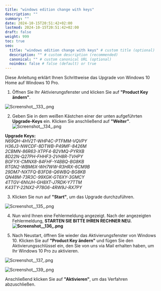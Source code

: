 ```yaml
---
title: "windows edition change with keys"
description: ""
summary: ""
date: 2024-10-15T20:51:42+02:00
lastmod: 2024-10-15T20:51:42+02:00
draft: false
weight: 999
toc: true
seo:
  title: "windows edition change with keys" # custom title (optional)
  description: "" # custom description (recommended)
  canonical: "" # custom canonical URL (optional)
  noindex: false # false (default) or true
---
```


Diese Anleitung erklärt Ihnen Schrittweise das Upgrade von Windows 10 Home auf Windows 10 Pro.

1. Öffnen Sie Ihr Aktivierungsfenster und klicken Sie auf **"Product Key ändern"**.

![Screenshot__133_.png](https://help.lizenzguru.de/hc/article_attachments/360017991458/Screenshot__133_.png)

2. Geben Sie in dem weißen Kästchen einer der unten aufgeführten **Upgrade-Keys** ein. Klicken Sie anschließend auf **"Weiter"**.  
   ![Screenshot__134_.png](https://help.lizenzguru.de/hc/article_attachments/360017991438/Screenshot__134_.png)

**Upgrade Keys:**  
_N69QH-4HV2T-WHP4C-PTFMM-VQVPY_  
_H36J3-NWCDF-8DTWB-P49MF-8426M_  
_2CBMN-86R63-XTPF4-B2VMQ-PYRXB_  
_8D22N-Q27PH-FHHF3-2VH8R-TVHPY_  
_BGFYX-CMNX8-84FHF-Y4BBQ-BG8KB_  
_RTGN2-WBM6X-WH7WW-R3HRX-6CM9B_  
_29DM7-NXTFQ-B3FD8-Q6WBQ-BG8KB_  
_QN48M-73R3C-99XGK-GT6XY-3GMCY_  
_4TTGV-6NVJH-GH8XT-J7RDK-Y7TTM_  
_K43TY-22NX2-P78G6-4RW9J-RX7PY_

3. Klicken Sie nun auf **"Start"**, um das Upgrade durchzuführen.

![Screenshot__135_.png](https://help.lizenzguru.de/hc/article_attachments/360017927937/Screenshot__135_.png)

4. Nun wird Ihnen eine Fehlermeldung angezeigt. Nach der angezeigten Fehlermeldung, **STARTEN SIE BITTE IHREN RECHNER NEU.  
   ![Screenshot__136_.png](https://help.lizenzguru.de/hc/article_attachments/360017927917/Screenshot__136_.png)**

5. Nach Neustart, öffnen Sie wieder das Aktivierungsfenster von Windows 10. Klicken Sie auf **"Product Key ändern"** und fügen Sie den Aktivierungsschlüssel ein, den Sie von uns via Mail erhalten haben, um Ihr Windows 10 Pro zu aktivieren.

![Screenshot__137_.png](https://help.lizenzguru.de/hc/article_attachments/360017929517/Screenshot__137_.png)

![Screenshot__139_.png](https://help.lizenzguru.de/hc/article_attachments/360017993358/Screenshot__139_.png)

Anschließend klicken Sie auf **"Aktivieren"**, um das Verfahren abzuschließen.
